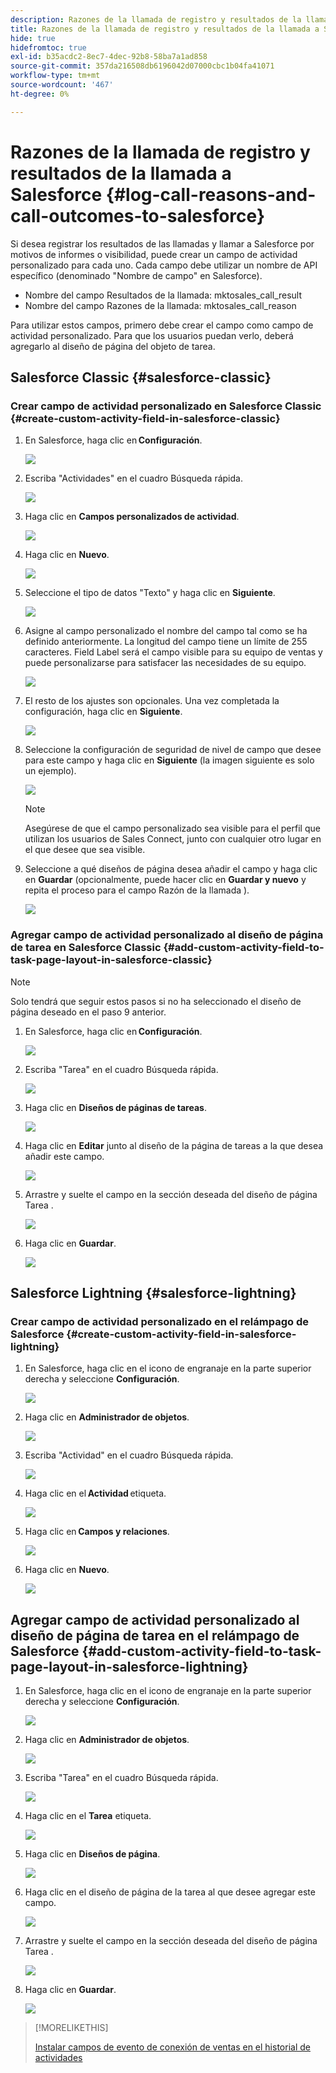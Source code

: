 ```yaml
---
description: Razones de la llamada de registro y resultados de la llamada a Salesforce - Marketo Docs - Documentación del producto
title: Razones de la llamada de registro y resultados de la llamada a Salesforce
hide: true
hidefromtoc: true
exl-id: b35acdc2-8ec7-4dec-92b8-58ba7a1ad858
source-git-commit: 357da216508db6196042d07000cbc1b04fa41071
workflow-type: tm+mt
source-wordcount: '467'
ht-degree: 0%

---
```


# Razones de la llamada de registro y resultados de la llamada a Salesforce {#log-call-reasons-and-call-outcomes-to-salesforce}

Si desea registrar los resultados de las llamadas y llamar a Salesforce por motivos de informes o visibilidad, puede crear un campo de actividad personalizado para cada uno. Cada campo debe utilizar un nombre de API específico (denominado &quot;Nombre de campo&quot; en Salesforce).

* Nombre del campo Resultados de la llamada: mktosales_call_result
* Nombre del campo Razones de la llamada: mktosales_call_reason

Para utilizar estos campos, primero debe crear el campo como campo de actividad personalizado. Para que los usuarios puedan verlo, deberá agregarlo al diseño de página del objeto de tarea.

## Salesforce Classic {#salesforce-classic}

### Crear campo de actividad personalizado en Salesforce Classic  {#create-custom-activity-field-in-salesforce-classic}

1. En Salesforce, haga clic en **Configuración**.

   ![](assets/log-call-reasons-and-call-outcomes-to-salesforce-1.png)

1. Escriba &quot;Actividades&quot; en el cuadro Búsqueda rápida.

   ![](assets/log-call-reasons-and-call-outcomes-to-salesforce-2.png)

1. Haga clic en **Campos personalizados de actividad**.

   ![](assets/log-call-reasons-and-call-outcomes-to-salesforce-3.png)

1. Haga clic en **Nuevo**.

   ![](assets/log-call-reasons-and-call-outcomes-to-salesforce-4.png)

1. Seleccione el tipo de datos &quot;Texto&quot; y haga clic en **Siguiente**.

   ![](assets/log-call-reasons-and-call-outcomes-to-salesforce-5.png)

1. Asigne al campo personalizado el nombre del campo tal como se ha definido anteriormente. La longitud del campo tiene un límite de 255 caracteres. Field Label será el campo visible para su equipo de ventas y puede personalizarse para satisfacer las necesidades de su equipo.

   ![](assets/log-call-reasons-and-call-outcomes-to-salesforce-6.png)

1. El resto de los ajustes son opcionales. Una vez completada la configuración, haga clic en **Siguiente**.

   ![](assets/log-call-reasons-and-call-outcomes-to-salesforce-7.png)

1. Seleccione la configuración de seguridad de nivel de campo que desee para este campo y haga clic en **Siguiente** (la imagen siguiente es solo un ejemplo).

   ![](assets/log-call-reasons-and-call-outcomes-to-salesforce-8.png)

   >[!NOTE]
   >
   >Asegúrese de que el campo personalizado sea visible para el perfil que utilizan los usuarios de Sales Connect, junto con cualquier otro lugar en el que desee que sea visible.

1. Seleccione a qué diseños de página desea añadir el campo y haga clic en **Guardar** (opcionalmente, puede hacer clic en **Guardar y nuevo** y repita el proceso para el campo Razón de la llamada ).

   ![](assets/log-call-reasons-and-call-outcomes-to-salesforce-9.png)

### Agregar campo de actividad personalizado al diseño de página de tarea en Salesforce Classic {#add-custom-activity-field-to-task-page-layout-in-salesforce-classic}

>[!NOTE]
>
>Solo tendrá que seguir estos pasos si no ha seleccionado el diseño de página deseado en el paso 9 anterior.

1. En Salesforce, haga clic en **Configuración**.

   ![](assets/log-call-reasons-and-call-outcomes-to-salesforce-10.png)

1. Escriba &quot;Tarea&quot; en el cuadro Búsqueda rápida.

   ![](assets/log-call-reasons-and-call-outcomes-to-salesforce-11.png)

1. Haga clic en **Diseños de páginas de tareas**.

   ![](assets/log-call-reasons-and-call-outcomes-to-salesforce-12.png)

1. Haga clic en **Editar** junto al diseño de la página de tareas a la que desea añadir este campo.

   ![](assets/log-call-reasons-and-call-outcomes-to-salesforce-13.png)

1. Arrastre y suelte el campo en la sección deseada del diseño de página Tarea .

   ![](assets/log-call-reasons-and-call-outcomes-to-salesforce-14.png)

1. Haga clic en **Guardar**.

   ![](assets/log-call-reasons-and-call-outcomes-to-salesforce-15.png)

## Salesforce Lightning {#salesforce-lightning}

### Crear campo de actividad personalizado en el relámpago de Salesforce {#create-custom-activity-field-in-salesforce-lightning}

1. En Salesforce, haga clic en el icono de engranaje en la parte superior derecha y seleccione **Configuración**.

   ![](assets/log-call-reasons-and-call-outcomes-to-salesforce-16.png)

1. Haga clic en **Administrador de objetos**.

   ![](assets/log-call-reasons-and-call-outcomes-to-salesforce-17.png)

1. Escriba &quot;Actividad&quot; en el cuadro Búsqueda rápida.

   ![](assets/log-call-reasons-and-call-outcomes-to-salesforce-18.png)

1. Haga clic en el **Actividad** etiqueta.

   ![](assets/log-call-reasons-and-call-outcomes-to-salesforce-19.png)

1. Haga clic en **Campos y relaciones**.

   ![](assets/log-call-reasons-and-call-outcomes-to-salesforce-20.png)

1. Haga clic en **Nuevo**.

   ![](assets/log-call-reasons-and-call-outcomes-to-salesforce-21.png)

## Agregar campo de actividad personalizado al diseño de página de tarea en el relámpago de Salesforce {#add-custom-activity-field-to-task-page-layout-in-salesforce-lightning}

1. En Salesforce, haga clic en el icono de engranaje en la parte superior derecha y seleccione **Configuración**.

   ![](assets/log-call-reasons-and-call-outcomes-to-salesforce-22.png)

1. Haga clic en **Administrador de objetos**.

   ![](assets/log-call-reasons-and-call-outcomes-to-salesforce-23.png)

1. Escriba &quot;Tarea&quot; en el cuadro Búsqueda rápida.

   ![](assets/log-call-reasons-and-call-outcomes-to-salesforce-24.png)

1. Haga clic en el **Tarea** etiqueta.

   ![](assets/log-call-reasons-and-call-outcomes-to-salesforce-25.png)

1. Haga clic en **Diseños de página**.

   ![](assets/log-call-reasons-and-call-outcomes-to-salesforce-26.png)

1. Haga clic en el diseño de página de la tarea al que desee agregar este campo.

   ![](assets/log-call-reasons-and-call-outcomes-to-salesforce-27.png)

1. Arrastre y suelte el campo en la sección deseada del diseño de página Tarea .

   ![](assets/log-call-reasons-and-call-outcomes-to-salesforce-28.png)

1. Haga clic en **Guardar**.

   ![](assets/log-call-reasons-and-call-outcomes-to-salesforce-29.png)

>[!MORELIKETHIS]
>
>[Instalar campos de evento de conexión de ventas en el historial de actividades](/help/marketo/product-docs/marketo-sales-connect/crm/salesforce-customization/install-sales-connect-event-fields-on-activity-history.md)

